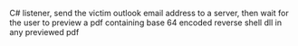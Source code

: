C# listener, send the victim outlook email address to a server, then wait for the user to preview a pdf containing base 64 encoded reverse shell dll in any previewed pdf
